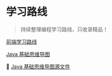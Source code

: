 # 学习路线

> 持续整理编程学习路线，只收录精品！



[前端学习路线](https://www.code-nav.cn/rd/?rid=b00064a76018de96025ec22f218e8e6e)

[Java 基础思维导图](./files/Java基础.pdf)

🔐 [Java 基础思维导图源文件](https://636f-codenav-8grj8px727565176-1256524210.tcb.qcloud.la/yupi_wechat.png)


